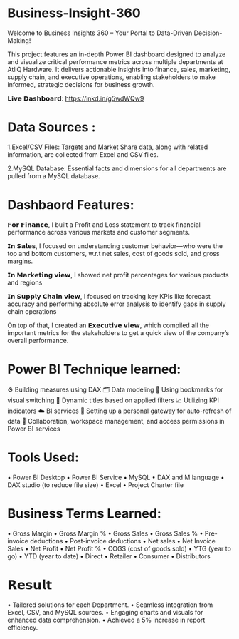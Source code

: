 # Business-Insight-360

Welcome to Business Insights 360 – Your Portal to Data-Driven Decision-Making!

This project features an in-depth Power BI dashboard designed to analyze and visualize critical performance metrics across multiple departments at AtliQ Hardware. It delivers actionable insights into finance, sales, marketing, supply chain, and executive operations, enabling stakeholders to make informed, strategic decisions for business growth.

𝗟𝗶𝘃𝗲 𝗗𝗮𝘀𝗵𝗯𝗼𝗮𝗿𝗱: https://lnkd.in/g5wdWQw9

# Data Sources :

1.Excel/CSV Files: Targets and Market Share data, along with related information, are collected from Excel and CSV files.

2.MySQL Database: Essential facts and dimensions for all departments are pulled from a MySQL database.

# Dashbaord Features:

𝗙𝗼𝗿 𝗙𝗶𝗻𝗮𝗻𝗰𝗲, I built a Profit and Loss statement to track financial performance across various markets and customer segments.

𝗜𝗻 𝗦𝗮𝗹𝗲𝘀, I focused on understanding customer behavior—who were the top and bottom customers, w.r.t net sales, cost of goods sold, and gross margins.

𝗜𝗻 𝗠𝗮𝗿𝗸𝗲𝘁𝗶𝗻𝗴 𝘃𝗶𝗲𝘄, I showed net profit percentages for various products and regions

𝗜𝗻 𝗦𝘂𝗽𝗽𝗹𝘆 𝗖𝗵𝗮𝗶𝗻 𝘃𝗶𝗲𝘄, I focused on tracking key KPIs like forecast accuracy and performing absolute error analysis to identify gaps in supply chain operations 

On top of that, I created an 𝗘𝘅𝗲𝗰𝘂𝘁𝗶𝘃𝗲 𝘃𝗶𝗲𝘄, which compiled all the important metrics for the stakeholders to get a quick view of the company’s overall performance.

# Power BI Technique learned:

⚙️ Building measures using DAX
🗂️ Data modeling
📑 Using bookmarks for visual switching
🔄 Dynamic titles based on applied filters
📈 Utilizing KPI indicators
☁️ BI services
🔄 Setting up a personal gateway for auto-refresh of data
🤝 Collaboration, workspace management, and access permissions in Power BI services

# Tools Used:

• Power BI Desktop
• Power BI Service
• MySQL
• DAX and M language
• DAX studio (to reduce file size)
• Excel
• Project Charter file

# Business Terms Learned:
• Gross Margin
• Gross Margin %
• Gross Sales
• Gross Sales %
• Pre-invoice deductions
• Post-invoice deductions
• Net sales
• Net Invoice Sales
• Net Profit
• Net Profit %
• COGS (cost of goods sold)
• YTG (year to go)
• YTD (year to date)
• Direct
• Retailer
• Consumer
• Distributors

# 𝗥𝗲𝘀𝘂𝗹𝘁
• Tailored solutions for each Department.
• Seamless integration from Excel, CSV, and MySQL sources.
• Engaging charts and visuals for enhanced data comprehension.
• Achieved a 5% increase in report efficiency.
